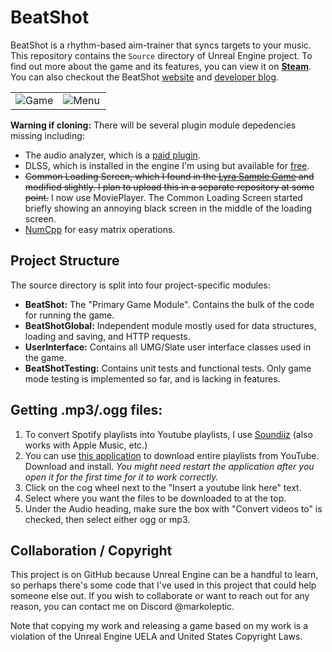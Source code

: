 # BeatShot

BeatShot is a rhythm-based aim-trainer that syncs targets to your music. This repository contains the `Source` directory of Unreal Engine project. To find out more about the game and its features, you can view it on **[Steam](https://store.steampowered.com/app/2126580/BeatShot/)**. You can also checkout the BeatShot [website](https://beatshot.gg) and [developer blog](https://beatshot.gg/devblog).

<table>
  <tr>
    <td width=50%>
        <img src="https://github.com/markoleptic/BeatShot/assets/86213229/1ccbd74c-42f2-43fc-a23a-a25570da2c9f" alt="Game">
    </td>
    <td width=50%>
        <img src="https://github.com/markoleptic/BeatShot/assets/86213229/98558e7c-761d-45b0-93af-3cfc87ba081f" alt="Menu">
    </td>
  </tr>
</table>

**Warning if cloning:** There will be several plugin module depedencies missing including:  
- The audio analyzer, which is a [paid plugin](https://www.unrealengine.com/marketplace/en-US/product/audio-analyzer).
- DLSS, which is installed in the engine I'm using but available for [free](https://www.unrealengine.com/marketplace/en-US/product/nvidia-dlss).
- ~~Common Loading Screen, which I found in the [Lyra Sample Game](https://docs.unrealengine.com/5.3/en-US/lyra-sample-game-in-unreal-engine/) and modified slightly. I plan to upload this in a separate repository at some point.~~ I now use MoviePlayer. The Common Loading Screen started briefly showing an annoying black screen in the middle of the loading screen.
- [NumCpp](https://github.com/dpilger26/NumCpp) for easy matrix operations.  

## Project Structure
The source directory is split into four project-specific modules:

- **BeatShot:** The "Primary Game Module". Contains the bulk of the code for running the game.
- **BeatShotGlobal:** Independent module mostly used for data structures, loading and saving, and HTTP requests.
- **UserInterface:** Contains all UMG/Slate user interface classes used in the game.
- **BeatShotTesting:** Contains unit tests and functional tests. Only game mode testing is implemented so far, and is lacking in features.

## Getting .mp3/.ogg files:

1. To convert Spotify playlists into Youtube playlists, I use [Soundiiz](https://soundiiz.com/) (also works with Apple
   Music, etc.)
2. You can use [this application](https://github.com/shaked6540/YoutubePlaylistDownloader) to download entire playlists
   from YouTube. Download and install. *You might need restart the application after you open it for the first time for
   it to work correctly.*
3. Click on the cog wheel next to the "Insert a youtube link here" text.
4. Select where you want the files to be downloaded to at the top.
5. Under the Audio heading, make sure the box with "Convert videos to" is checked, then select either ogg or mp3.

## Collaboration / Copyright

This project is on GitHub because Unreal Engine can be a handful to learn, so perhaps there's some code that I've used in
this project that could help someone else out. If you wish to collaborate or want to reach out for any reason, you can
contact me on Discord @markoleptic.

Note that copying my work and releasing a game based on my work is a violation of the Unreal Engine UELA and United
States Copyright Laws.
